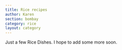 ```yaml
---
title: Rice recipes
author: Karen
section: bombay
category: rice
layout: category
---
```


Just a few Rice Dishes. I hope to add some more soon.
